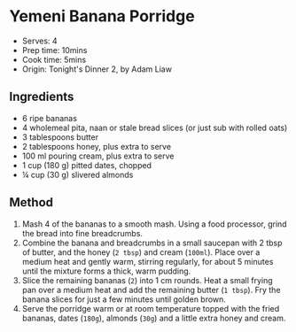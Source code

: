 # Yemeni Banana Porridge
* Serves: 4
* Prep time: 10mins
* Cook time: 5mins
* Origin: Tonight's Dinner 2, by Adam Liaw

## Ingredients
* 6 ripe bananas
* 4 wholemeal pita, naan or stale bread slices (or just sub with rolled oats)
* 3 tablespoons butter
* 2 tablespoons honey, plus extra to serve
* 100 ml pouring cream, plus extra to serve
* 1 cup (180 g) pitted dates, chopped
* ¼ cup (30 g) slivered almonds

## Method
1. Mash 4 of the bananas to a smooth mash. Using a food processor, grind the bread into fine breadcrumbs.
1. Combine the banana and breadcrumbs in a small saucepan with 2 tbsp of butter, and the honey (`2 tbsp`) and cream (`100ml`). Place over a medium heat and gently warm, stirring regularly, for about 5 minutes until the mixture forms a thick, warm pudding.
1. Slice the remaining bananas (`2`) into 1 cm rounds. Heat a small frying pan over a medium heat and add the remaining butter (`1 tbsp`). Fry the banana slices for just a few minutes until golden brown.
1. Serve the porridge warm or at room temperature topped with the fried bananas, dates (`180g`), almonds (`30g`) and a little extra honey and cream.
